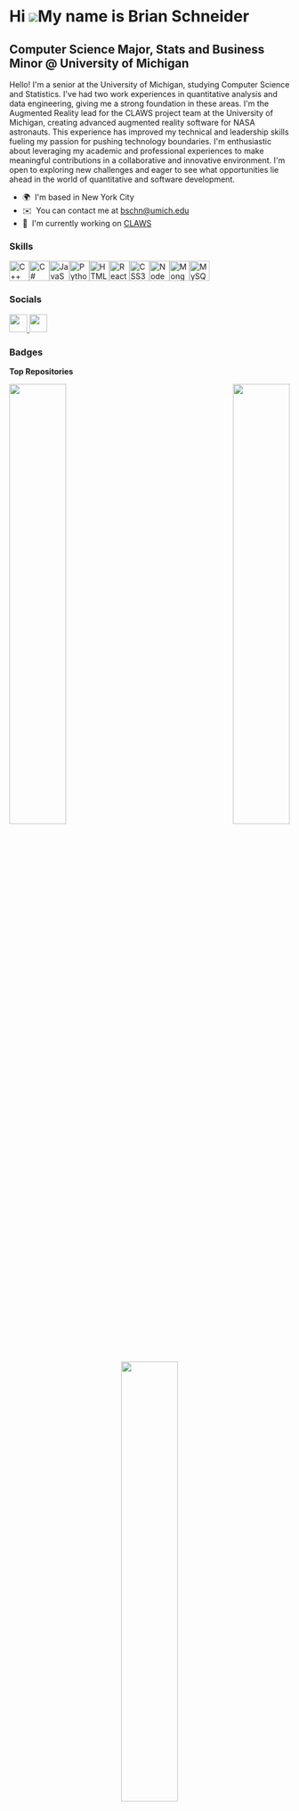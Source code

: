 Hi ![](https://user-images.githubusercontent.com/18350557/176309783-0785949b-9127-417c-8b55-ab5a4333674e.gif)My name is Brian Schneider
=======================================================================================================================================

Computer Science Major, Stats and Business Minor @ University of Michigan
------------------------------------------------------------

Hello! I'm a senior at the University of Michigan, studying Computer Science and Statistics. I've had two work experiences in quantitative analysis and data engineering, giving me a strong foundation in these areas. I'm the Augmented Reality lead for the CLAWS project team at the University of Michigan, creating advanced augmented reality software for NASA astronauts. This experience has improved my technical and leadership skills fueling my passion for pushing technology boundaries. I'm enthusiastic about leveraging my academic and professional experiences to make meaningful contributions in a collaborative and innovative environment. I'm open to exploring new challenges and eager to see what opportunities lie ahead in the world of quantitative and software development.

* 🌍  I'm based in New York City
* ✉️  You can contact me at [bschn@umich.edu](mailto:bschn@umich.edu)
* 🚀  I'm currently working on [CLAWS](http://claws.engin.umich.edu/)

### Skills


<p align="left">
<a href="https://docs.microsoft.com/en-us/cpp/?view=msvc-170" target="_blank" rel="noreferrer"><img src="https://raw.githubusercontent.com/danielcranney/readme-generator/main/public/icons/skills/cplusplus-colored.svg" width="36" height="36" alt="C++" /></a><a href="https://docs.microsoft.com/en-us/dotnet/csharp/" target="_blank" rel="noreferrer"><img src="https://raw.githubusercontent.com/danielcranney/readme-generator/main/public/icons/skills/csharp-colored.svg" width="36" height="36" alt="C#" /></a><a href="https://developer.mozilla.org/en-US/docs/Web/JavaScript" target="_blank" rel="noreferrer"><img src="https://raw.githubusercontent.com/danielcranney/readme-generator/main/public/icons/skills/javascript-colored.svg" width="36" height="36" alt="JavaScript" /></a><a href="https://www.python.org/" target="_blank" rel="noreferrer"><img src="https://raw.githubusercontent.com/danielcranney/readme-generator/main/public/icons/skills/python-colored.svg" width="36" height="36" alt="Python" /></a><a href="https://developer.mozilla.org/en-US/docs/Glossary/HTML5" target="_blank" rel="noreferrer"><img src="https://raw.githubusercontent.com/danielcranney/readme-generator/main/public/icons/skills/html5-colored.svg" width="36" height="36" alt="HTML5" /></a><a href="https://reactjs.org/" target="_blank" rel="noreferrer"><img src="https://raw.githubusercontent.com/danielcranney/readme-generator/main/public/icons/skills/react-colored.svg" width="36" height="36" alt="React" /></a><a href="https://www.w3.org/TR/CSS/#css" target="_blank" rel="noreferrer"><img src="https://raw.githubusercontent.com/danielcranney/readme-generator/main/public/icons/skills/css3-colored.svg" width="36" height="36" alt="CSS3" /></a><a href="https://nodejs.org/en/" target="_blank" rel="noreferrer"><img src="https://raw.githubusercontent.com/danielcranney/readme-generator/main/public/icons/skills/nodejs-colored.svg" width="36" height="36" alt="NodeJS" /></a><a href="https://www.mongodb.com/" target="_blank" rel="noreferrer"><img src="https://raw.githubusercontent.com/danielcranney/readme-generator/main/public/icons/skills/mongodb-colored.svg" width="36" height="36" alt="MongoDB" /></a><a href="https://www.mysql.com/" target="_blank" rel="noreferrer"><img src="https://raw.githubusercontent.com/danielcranney/readme-generator/main/public/icons/skills/mysql-colored.svg" width="36" height="36" alt="MySQL" /></a>
</p>


### Socials

<p align="left"> <a href="https://www.github.com/btschneid" target="_blank" rel="noreferrer"> <picture> <source media="(prefers-color-scheme: dark)" srcset="https://raw.githubusercontent.com/danielcranney/readme-generator/main/public/icons/socials/github-dark.svg" /> <source media="(prefers-color-scheme: light)" srcset="https://raw.githubusercontent.com/danielcranney/readme-generator/main/public/icons/socials/github.svg" /> <img src="https://raw.githubusercontent.com/danielcranney/readme-generator/main/public/icons/socials/github.svg" width="32" height="32" /> </picture> </a> <a href="https://www.linkedin.com/in/brianschneid" target="_blank" rel="noreferrer"> <picture> <source media="(prefers-color-scheme: dark)" srcset="https://raw.githubusercontent.com/danielcranney/readme-generator/main/public/icons/socials/linkedin-dark.svg" /> <source media="(prefers-color-scheme: light)" srcset="https://raw.githubusercontent.com/danielcranney/readme-generator/main/public/icons/socials/linkedin.svg" /> <img src="https://raw.githubusercontent.com/danielcranney/readme-generator/main/public/icons/socials/linkedin.svg" width="32" height="32" /> </picture> </a></p>

### Badges

<b>Top Repositories</b>

<div width="100%" align="center">
  <a href="https://github.com/btschneid/multiagent-pathfinding" align="left">
    <img align="left" width="45%" src="https://github-readme-stats.vercel.app/api/pin/?username=btschneid&repo=multiagent-pathfinding&title_color=3382ed&text_color=ffffff&icon_color=3382ed&bg_color=1c1917&hide_border=true&locale=en" />
  </a>
  <a href="https://github.com/btschneid/Trading-Engine" align="right">
    <img align="right" width="45%" src="https://github-readme-stats.vercel.app/api/pin/?username=btschneid&repo=Trading-Engine&title_color=3382ed&text_color=ffffff&icon_color=3382ed&bg_color=1c1917&hide_border=true&locale=en" />
  </a>
</div>

<br /><br /><br /><br /><br /><br /><br />

<div width="100%" align="center">
  <a href="https://github.com/btschneid/Pathfinding-and-Sorting-Visualizer">
    <img width="45%" src="https://github-readme-stats.vercel.app/api/pin/?username=btschneid&repo=Pathfinding-and-Sorting-Visualizer&title_color=3382ed&text_color=ffffff&icon_color=3382ed&bg_color=1c1917&hide_border=true&locale=en" />
  </a>
</div>

<br /><br /><br />
